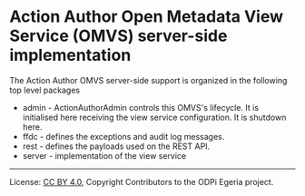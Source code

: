 <!-- SPDX-License-Identifier: CC-BY-4.0 -->
<!-- Copyright Contributors to the ODPi Egeria project. -->

# Action Author Open Metadata View Service (OMVS) server-side implementation

The Action Author OMVS server-side support is organized in the following top level packages 

* admin -  ActionAuthorAdmin controls this OMVS's lifecycle. It is initialised here receiving the view service configuration. It is shutdown here.
* ffdc - defines the exceptions and audit log messages.
* rest - defines the payloads used on the REST API.
* server - implementation of the view service

----
License: [CC BY 4.0](https://creativecommons.org/licenses/by/4.0/),
Copyright Contributors to the ODPi Egeria project.